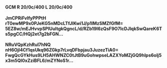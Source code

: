 #### GCM R 20/0c/400 L 20/0c/400
**JmCPRiFvIfyPPPtH**<br/>**rT0ewMP9x0PJeKG5nMDcLTfJIKwi1J/p1IMzSMZfGfM=**<br/>**5EZ8w/mEJHvvpSPIUuItgkQgncL/d/RZb19l6zQsF9O7IcDJIqkSwQareK6Ts5pgCC/HQj2et7g2bFGN...**<br/><br/>
**NRuVQpKzhRuI7hNQ**<br/>**nH6OjI4Cf1qsUkq96ZGkp7rLvqDFbpjau3JuzezTiA0=**<br/>**FwgQcGYkHus9LH5AHWNZC0tJtB9uGohwpseLAZXYoMZjGQ9hIps6oIj5x3m5QI0xZziBFL6/mZYNoS1r...**